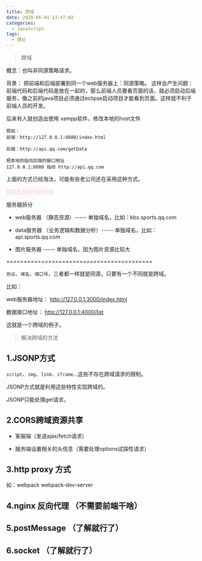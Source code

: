 ```yaml
---
title: 跨域
date: 2020-06-01 13:47:02
categories:
  - JavaScript
tags: 
  - 理论
---
```


> 跨域

概念：也叫非同源策略请求。

背景： 把前端和后端部署到同一个web服务器上：同源策略。  这样会产生问题：前端代码和后端代码是放在一起的，那么前端人员要看页面的话，就必须启动后端服务，像之前的java项目必须通过eclipse启动项目才能看到页面。这样就不利于前端人员的开发。

<!-- more -->

后来有人就创造出使用 xampp软件，修改本地的host文件
```
假如：
前端：http://127.0.0.1:8080/index.html 

后端：http://api.qq.com/getData

把本地的指向后端的接口地址
127.0.0.1:8080 指向 http://api.qq.com
```
上面的方式已经淘汰，可能有些老公司还在采用这种方式。

<font color="pink">现在比较流行的方式：</font>

服务器拆分

+ web服务器 （静态资源）-----   单独域名，比如：kbs.sports.qq.com

+ data服务器 （业务逻辑和数据分析）-----   单独域名，比如：api.sports.qq.com

+ 图片服务器 -----   单独域名，因为图片资源比较大

==========================================

<code>协议</code>、<code>域名</code>、<code>端口号</code>，三者都一样就是同源，只要有一个不同就是跨域。

比如：

web服务器地址： http://127.0.0.1:3000/index.html

数据接口地址： http://127.0.0.1:4000/list

这就是一个跨域的例子。

> 解决跨域的方法

## 1.JSONP方式

<code>script</code>、<code>img</code>、<code>link</code>、<code>iframe</code>...这些不存在跨域请求的限制。

JSONP方式就是利用这些特性实现跨域的。

JSONP只能处理get请求。

## 2.CORS跨域资源共享

- 客服端（发送ajax/fetch请求）

- 服务端设置相关的头信息（需要处理options试探性请求）

## 3.http proxy 方式

如：webpack  webpack-dev-server

## 4.nginx 反向代理  （不需要前端干啥）

## 5.postMessage  （了解就行了）

## 6.socket  （了解就行了）


